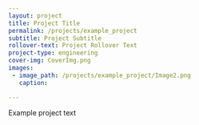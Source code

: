 ```yaml
---
layout: project
title: Project Title
permalink: /projects/example_project
subtitle: Project Subtitle
rollover-text: Project Rollover Text
project-type: engineering
cover-img: CoverImg.png
images:
 - image_path: /projects/example_project/Image2.png
   caption:

---
```


Example project text